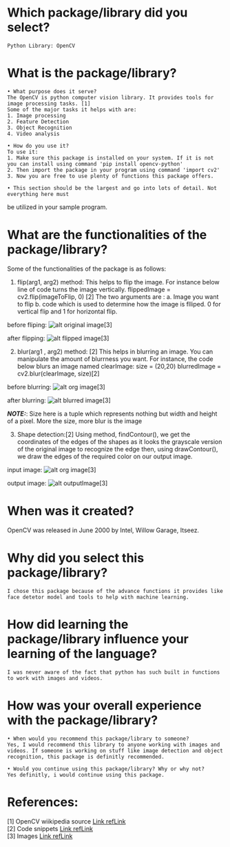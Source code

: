 # Which package/library did you select?
    Python Library: OpenCV 
    
# What is the package/library?
    • What purpose does it serve?
    The OpenCV is python computer vision library. It provides tools for image processing tasks. [1]
    Some of the major tasks it helps with are:
    1. Image processing
    2. Feature Detection 
    3. Object Recognition
    4. Video analysis

    • How do you use it?
    To use it:
    1. Make sure this package is installed on your system. If it is not you can install using command 'pip install opencv-python'
    2. Then import the package in your program using command 'import cv2'
    3. Now you are free to use plenty of functions this package offers. 

    • This section should be the largest and go into lots of detail. Not everything here must
be utilized in your sample program.
# What are the functionalities of the package/library?

Some of the functionalities of the package is as follows:

1. flip(arg1, arg2) method:
This helps to flip the image. For instance below line of code turns the image vertically.
    flippedImage = cv2.flip(imageToFlip, 0) [2]
The two arguments are : 
a. Image you want to flip
b. code which is used to determine how the image is flliped. 0 for vertical flip and 1 for horizontal flip.

before fliping: 
![alt original image](./images/ImageToFlip.jpeg)[3]

after flipping:
![alt flipped image ](./images/FlipOutput.png)[3]

2. blur(arg1 , arg2) method: [2]
This helps in blurring an image. You can manipulate the amount of blurrness you want.
For instance, the code below blurs an image named clearImage:
size = (20,20)
blurredImage = cv2.blur(clearImage, size)[2]

before blurring:
![alt org image](./images/ImageToBlur.jpeg)[3]

after blurring:
![alt blurred image](./images/BlurOutput.png)[3]

**_NOTE:_**: Size here is a tuple which represents nothing but width and height of a pixel. More the size, more blur is the image

3. Shape detection:[2]
Using method, findContour(), we get the coordinates of the edges of the shapes as it looks the grayscale version of the original image to recognize the edge
then, using drawContour(), we draw the edges of the required color on our output image.

input image: 
![alt org image](./images/shapes.jpeg)[3]

output image:
![alt  outputImage](./images/ShapesOutput.png)[3]

# When was it created?
OpenCV was released in June 2000 by Intel, Willow Garage, Itseez.

# Why did you select this package/library?
    I chose this package because of the advance functions it provides like face detetor model and tools to help with machine learning. 

# How did learning the package/library influence your learning of the language?
    I was never aware of the fact that python has such built in functions to work with images and videos. 

# How was your overall experience with the package/library?
    • When would you recommend this package/library to someone?
    Yes, I would recommend this library to anyone working with images and videos. If someone is working on stuff like image detection and object recognition, this package is definitly recommended.

    • Would you continue using this package/library? Why or why not?
    Yes definitly, i would continue using this package.

# References:
[1] OpenCV wiikipedia source [Link refLink](https://en.wikipedia.org/wiki/OpenCV)  
[2] Code snippets  [Link refLink](https://www.geeksforgeeks.org/how-to-detect-shapes-in-images-in-python-using-opencv/)  
[3] Images [Link refLink](https://unsplash.com/)  